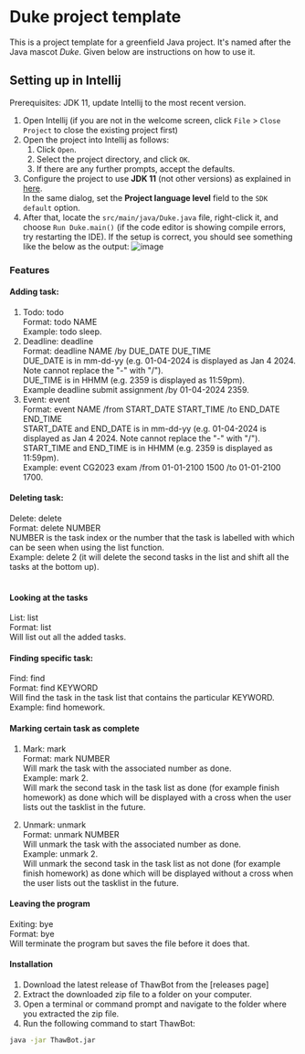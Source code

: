 # Duke project template

This is a project template for a greenfield Java project. It's named after the Java mascot _Duke_. Given below are instructions on how to use it.

## Setting up in Intellij

Prerequisites: JDK 11, update Intellij to the most recent version.

1. Open Intellij (if you are not in the welcome screen, click `File` > `Close Project` to close the existing project first)
1. Open the project into Intellij as follows:
   1. Click `Open`.
   1. Select the project directory, and click `OK`.
   1. If there are any further prompts, accept the defaults.
1. Configure the project to use **JDK 11** (not other versions) as explained in [here](https://www.jetbrains.com/help/idea/sdk.html#set-up-jdk).<br>
   In the same dialog, set the **Project language level** field to the `SDK default` option.
3. After that, locate the `src/main/java/Duke.java` file, right-click it, and choose `Run Duke.main()` (if the code editor is showing compile errors, try restarting the IDE). If the setup is correct, you should see something like the below as the output:
  ![image](https://github.com/ThawTunZan/ip/assets/110762796/16817972-5027-4d10-a020-99188c037a1f)

### Features
#### Adding task:
1. Todo: todo <br>
     Format: todo NAME <br>
     Example: todo sleep. 
2. Deadline: deadline <br>
     Format: deadline NAME /by DUE_DATE DUE_TIME <br>
     DUE_DATE is in mm-dd-yy (e.g. 01-04-2024 is displayed as Jan 4 2024. Note cannot replace the "-" with "/"). <br>
     DUE_TIME is in HHMM (e.g. 2359 is displayed as 11:59pm). <br>
     Example deadline submit assignment /by 01-04-2024 2359. 
4. Event: event <br>
     Format: event NAME /from START_DATE START_TIME /to END_DATE END_TIME <br>
     START_DATE and END_DATE is in mm-dd-yy (e.g. 01-04-2024 is displayed as Jan 4 2024. Note cannot replace the "-" with "/"). <br>
     START_TIME and END_TIME is in HHMM (e.g. 2359 is displayed as 11:59pm). <br>
     Example: event CG2023 exam /from 01-01-2100 1500 /to 01-01-2100 1700. <br> 

#### Deleting task:
Delete: delete <br>
     Format: delete NUMBER <br>
     NUMBER is the task index or the number that the task is labelled with which can be seen when using the list function. <br>
     Example: delete 2 (it will delete the second tasks in the list and shift all the tasks at the bottom up). <br><br>

#### Looking at the tasks 
List: list <br>
     Format: list <br>
     Will list out all the added tasks. <br>

#### Finding specific task: 
Find: find <br>
     Format: find KEYWORD <br> 
     Will find the task in the task list that contains the particular KEYWORD. <br>
     Example: find homework. <br>

#### Marking certain task as complete 
1. Mark: mark <br>
     Format: mark NUMBER <br>
     Will mark the task with the associated number as done. <br>
     Example: mark 2. <br>
     Will mark the second task in the task list as done (for example finish homework) as done which will be displayed with a cross when the user lists out the tasklist in the future. 

2. Unmark: unmark <br>
     Format: unmark NUMBER <br>
     Will unmark the task with the associated number as done. <br>
     Example: unmark 2. <br>
     Will unmark the second task in the task list as not done (for example finish homework) as done which will be displayed without a cross when the user lists out the tasklist in the future. <br>

#### Leaving the program
Exiting: bye <br>
     Format: bye <br>
     Will terminate the program but saves the file before it does that. <br>
#### Installation
1. Download the latest release of ThawBot from the [releases page] 
2. Extract the downloaded zip file to a folder on your computer. 
3. Open a terminal or command prompt and navigate to the folder where you extracted the zip file. 
4. Run the following command to start ThawBot:

```bash
java -jar ThawBot.jar
```
